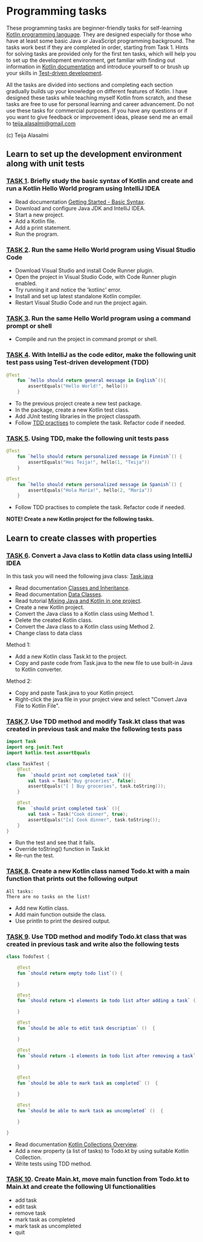 # Programming tasks

These programming tasks are beginner-friendly tasks for self-learning [Kotlin programming language](https://kotlinlang.org/). They are designed especially for those who have at least some basic Java or JavaScript programming background. The tasks work best if they are completed in order, starting from Task 1. Hints for solving tasks are provided only for the first ten tasks, which will help you to set up the development environment, get familiar with finding out information in [Kotlin documentation](https://kotlinlang.org/docs/reference/) and introduce yourself to or brush up your skills in [Test-driven development](https://en.wikipedia.org/wiki/Test-driven_development).

All the tasks are divided into sections and completing each section gradually builds up your knowledge on different features of Kotlin. I have designed these tasks while teaching myself Kotlin from scratch, and these tasks are free to use for personal learning and career advancement. Do not use these tasks for commercial purposes. If you have any questions or if you want to give feedback or improvement ideas, please send me an email to teija.alasalmi@gmail.com

(c) Teija Alasalmi

## Learn to set up the development environment along with unit tests

### [TASK 1](#task-1). Briefly study the basic syntax of Kotlin and create and run a Kotlin Hello World program using IntelliJ IDEA

- Read documentation [Getting Started - Basic Syntax](https://kotlinlang.org/docs/reference/basic-syntax.html).
- Download and configure Java JDK and IntelliJ IDEA.
- Start a new project.
- Add a Kotlin file.
- Add a print statement.
- Run the program.

### [TASK 2](#task-2). Run the same Hello World program using Visual Studio Code

- Download Visual Studio and install Code Runner plugin.
- Open the project in Visual Studio Code, with Code Runner plugin enabled.
- Try running it and notice the 'kotlinc' error.
- Install and set up latest standalone Kotlin compiler.
- Restart Visual Studio Code and run the project again.

### [TASK 3](#task-3). Run the same Hello World program using a command prompt or shell

- Compile and run the project in command prompt or shell.

### [TASK 4](#task-4). With IntelliJ as the code editor, make the following unit test pass using Test-driven development (TDD)

```kotlin
@Test
    fun `hello should return general message in English`(){
        assertEquals("Hello World!", hello())
    }
```

- To the previous project create a new test package.
- In the package, create a new Kotlin test class.
- Add JUnit testing libraries in the project classpath.
- Follow [TDD practises](https://www.jamesshore.com/Agile-Book/test_driven_development.html) to complete the task. Refactor code if needed.

### [TASK 5](#task-5). Using TDD, make the following unit tests pass

```kotlin
@Test
    fun `hello should return personalized message in Finnish`() {
        assertEquals("Hei Teija!", hello(1, "Teija"))
    }

@Test
    fun `hello should return personalized message in Spanish`() {
        assertEquals("Hola María!", hello(2, "María"))
    }
```

- Follow TDD practises to complete the task. Refactor code if needed.

**NOTE! Create a new Kotlin project for the following tasks.**

## Learn to create classes with properties

### [TASK 6](#task-6). Convert a Java class to Kotlin data class using IntelliJ IDEA

In this task you will need the following java class: [Task.java](/java-examples/Task.java)

- Read documentation [Classes and Inheritance](https://kotlinlang.org/docs/reference/classes.html).
- Read documentation [Data Classes](https://kotlinlang.org/docs/reference/data-classes.html).
- Read tutorial [Mixing Java and Kotlin in one project](https://kotlinlang.org/docs/tutorials/mixing-java-kotlin-intellij.html).
- Create a new Kotlin project.
- Convert the Java class to a Kotlin class using Method 1.
- Delete the created Kotlin class.
- Convert the Java class to a Kotlin class using Method 2.
- Change class to data class

Method 1:

- Add a new Kotlin class Task.kt to the project.
- Copy and paste code from Task.java to the new file to use built-in Java to Kotlin converter.

Method 2:

- Copy and paste Task.java to your Kotlin project.
- Right-click the java file in your project view and select "Convert Java File to Kotlin File".

### [TASK 7](#task-7). Use TDD method and modify Task.kt class that was created in previous task and make the following tests pass

```kotlin
import Task
import org.junit.Test
import kotlin.test.assertEquals

class TaskTest {
    @Test
    fun  `should print not completed task` (){
        val task = Task("Buy groceries", false);
        assertEquals("[ ] Buy groceries", task.toString());
    }

    @Test
    fun  `should print completed task` (){
        val task = Task("Cook dinner", true);
        assertEquals("[x] Cook dinner", task.toString());
    }
}
```

- Run the test and see that it fails.
- Override toString() function in Task.kt
- Re-run the test.

### [TASK 8](#task-8). Create a new Kotlin class named Todo.kt with a main function that prints out the following output

```text
All tasks:
There are no tasks on the list!
```

- Add new Kotlin class.
- Add main function outside the class.
- Use println to print the desired output.

### [TASK 9](#task-9). Use TDD method and modify Todo.kt class that was created in previous task and write also the following tests

```kotlin
class TodoTest {

    @Test
    fun `should return empty todo list`() {

    }

    @Test
    fun `should return +1 elements in todo list after adding a task` ()  {

    }

    @Test
    fun `should be able to edit task description` ()  {

    }

    @Test
    fun `should return -1 elements in todo list after removing a task` ()  {

    }

    @Test
    fun `should be able to mark task as completed` ()  {

    }

    @Test
    fun `should be able to mark task as uncompleted` ()  {

    }

}
```

- Read documentation [Kotlin Collections Overview](https://kotlinlang.org/docs/reference/collections-overview.html).
- Add a new property (a list of tasks) to Todo.kt by using suitable Kotlin Collection.
- Write tests using TDD method.

### [TASK 10](#task-10). Create Main.kt, move main function from Todo.kt to Main.kt and create the following UI functionalities

- add task
- edit task
- remove task
- mark task as completed
- mark task as uncompleted
- quit

